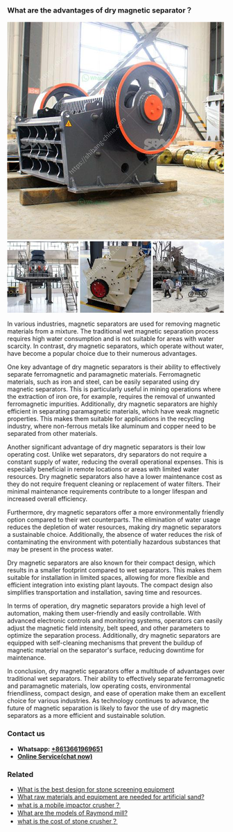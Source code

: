 <h3>What are the advantages of dry magnetic separator？</h3><img src='1701743047.jpg' alt=''><p>In various industries, magnetic separators are used for removing magnetic materials from a mixture. The traditional wet magnetic separation process requires high water consumption and is not suitable for areas with water scarcity. In contrast, dry magnetic separators, which operate without water, have become a popular choice due to their numerous advantages. </p><p>One key advantage of dry magnetic separators is their ability to effectively separate ferromagnetic and paramagnetic materials. Ferromagnetic materials, such as iron and steel, can be easily separated using dry magnetic separators. This is particularly useful in mining operations where the extraction of iron ore, for example, requires the removal of unwanted ferromagnetic impurities. Additionally, dry magnetic separators are highly efficient in separating paramagnetic materials, which have weak magnetic properties. This makes them suitable for applications in the recycling industry, where non-ferrous metals like aluminum and copper need to be separated from other materials.</p><p>Another significant advantage of dry magnetic separators is their low operating cost. Unlike wet separators, dry separators do not require a constant supply of water, reducing the overall operational expenses. This is especially beneficial in remote locations or areas with limited water resources. Dry magnetic separators also have a lower maintenance cost as they do not require frequent cleaning or replacement of water filters. Their minimal maintenance requirements contribute to a longer lifespan and increased overall efficiency.</p><p>Furthermore, dry magnetic separators offer a more environmentally friendly option compared to their wet counterparts. The elimination of water usage reduces the depletion of water resources, making dry magnetic separators a sustainable choice. Additionally, the absence of water reduces the risk of contaminating the environment with potentially hazardous substances that may be present in the process water.</p><p>Dry magnetic separators are also known for their compact design, which results in a smaller footprint compared to wet separators. This makes them suitable for installation in limited spaces, allowing for more flexible and efficient integration into existing plant layouts. The compact design also simplifies transportation and installation, saving time and resources.</p><p>In terms of operation, dry magnetic separators provide a high level of automation, making them user-friendly and easily controllable. With advanced electronic controls and monitoring systems, operators can easily adjust the magnetic field intensity, belt speed, and other parameters to optimize the separation process. Additionally, dry magnetic separators are equipped with self-cleaning mechanisms that prevent the buildup of magnetic material on the separator's surface, reducing downtime for maintenance.</p><p>In conclusion, dry magnetic separators offer a multitude of advantages over traditional wet separators. Their ability to effectively separate ferromagnetic and paramagnetic materials, low operating costs, environmental friendliness, compact design, and ease of operation make them an excellent choice for various industries. As technology continues to advance, the future of magnetic separation is likely to favor the use of dry magnetic separators as a more efficient and sustainable solution.</p><h3>Contact us</h3><ul><li><strong>Whatsapp:&nbsp;<a href="https://wa.me/8613661969651">+8613661969651</a></strong></li><li><a href="https://swt.shibang-china.com/?git&amp;zhl&amp;What are the advantages of dry magnetic separator？"><strong>Online Service(chat now)</strong></a></li></ul><h3>Related</h3><ul><li><a href='What is the best design for stone screening equipment.md'>What is the best design for stone screening equipment</a></li><li><a href='What raw materials and equipment are needed for artificial sand.md'>What raw materials and equipment are needed for artificial sand?</a></li><li><a href='what is a mobile impactor crusher？.md'>what is a mobile impactor crusher？</a></li><li><a href='What are the models of Raymond mill.md'>What are the models of Raymond mill?</a></li><li><a href='what is the cost of stone crusher？.md'>what is the cost of stone crusher？</a></li></ul>